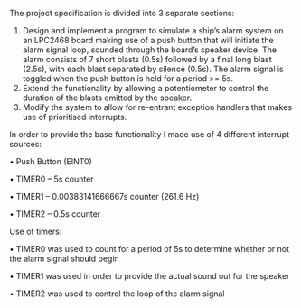 The project specification is divided into 3 separate sections:

1. Design and implement a program to simulate a ship’s alarm system on an LPC2468 board making use of a push button that will initiate the alarm 
signal loop, sounded through the board’s speaker device. The alarm consists of 7 short blasts (0.5s) followed by a final long blast (2.5s), with 
each blast separated by silence (0.5s). The alarm signal is toggled when the push button is held for a period >= 5s.
2. Extend the functionality by allowing a potentiometer to control the duration of the blasts emitted by the speaker.
3. Modify the system to allow for re-entrant exception handlers that makes use of prioritised interrupts.

In order to provide the base functionality I made use of 4 different interrupt sources:  

• Push Button (EINT0)  

• TIMER0 – 5s counter  

• TIMER1 – 0.00383141666667s counter (261.6 Hz)  

• TIMER2 – 0.5s counter  

Use of timers:  

• TIMER0 was used to count for a period of 5s to determine whether or not the alarm signal should begin  

• TIMER1 was used in order to provide the actual sound out for the speaker  

• TIMER2 was used to control the loop of the alarm signal  

